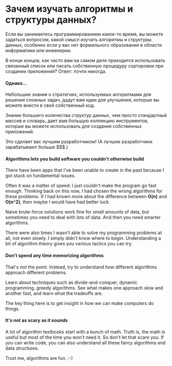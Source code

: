 # Зачем изучать алгоритмы и структуры данных?

Если вы занимаетесь программированием какое-то время, вы можете задаться вопросом, какой смысл изучать алгоритмы и структуры данных, особенно если у вас нет формального образования в области информатики или инженерии.

В конце концов, как часто вам на самом деле приходится использовать связанный список или писать собственную процедуру сортировки при создании приложений? Ответ: почти никогда.

#### **Однако...**

Небольшие знания о стратегиях, используемых алгоритмами для решения сложных задач, дадут вам идеи для улучшения, которые вы можете внести в свой собственный код.

Знание большего количества структур данных, чем просто стандартный массив и словарь, дает вам большую коллекцию инструментов, которые вы можете использовать для создания собственных приложений.

Это сделает вас лучшим разработчиком! (А лучшие разработчики зарабатывают больше $$$.)

#### Algorithms lets you build software you couldn't otherwise build

There have been apps that I've been unable to create in the past because I got stuck on fundamental issues.

Often it was a matter of speed: I just couldn't make the program go fast enough. Thinking back on this now, I had chosen the wrong algorithms for these problems. If I had known more about the difference between **O(n)** and **O(n^2)**, then maybe I would have had better luck.

Naive brute-force solutions work fine for small amounts of data, but sometimes you need to deal with lots of data. And then you need smarter algorithms.

There were also times I wasn't able to solve my programming problems at all, not even slowly. I simply didn't know where to begin. Understanding a bit of algorithm theory gives you various tactics you can try.

#### Don't spend any time memorizing algorithms

That's not the point. Instead, try to understand how different algorithms approach different problems.

Learn about techniques such as divide-and-conquer, dynamic programming, greedy algorithms. See what makes one approach slow and another fast, and learn what the tradeoffs are.

The key thing here is to get insight in how we can make computers do things.

#### It's not as scary as it sounds

A lot of algorithm textbooks start with a bunch of math. Truth is, the math is useful but most of the time you won't need it. So don't let that scare you. If you can write code, you can also understand all these fancy algorithms and data structures.

Trust me, algorithms are fun. :-)
